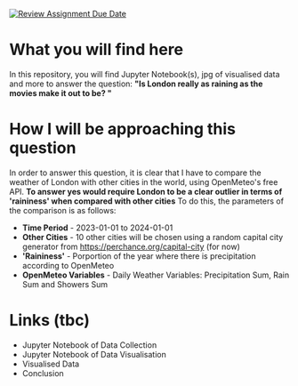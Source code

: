 [![Review Assignment Due Date](https://classroom.github.com/assets/deadline-readme-button-22041afd0340ce965d47ae6ef1cefeee28c7c493a6346c4f15d667ab976d596c.svg)](https://classroom.github.com/a/16Ytx_fz)
# What you will find here
In this repository, you will find Jupyter Notebook(s), jpg of visualised data and more to answer the question: 
**"Is London really as raining as the movies make it out to be?  "**


# How I will be approaching this question
In order to answer this question, it is clear that I have to compare the weather of London with other cities in the world, using OpenMeteo's free API.
**To answer yes would require London to be a clear outlier in terms of 'raininess' when compared with other cities** 
To do this, the parameters of the comparison is as follows:
- **Time Period** - 2023-01-01 to 2024-01-01
- **Other Cities** - 10 other cities will be chosen using a random capital city generator from https://perchance.org/capital-city (for now)
- **'Raininess'** - Porportion of the year where there is precipitation according to OpenMeteo
- **OpenMeteo Variables** - Daily Weather Variables: Precipitation Sum, Rain Sum and Showers Sum


# Links (tbc)
- Jupyter Notebook of Data Collection 
- Jupyter Notebook of Data Visualisation
- Visualised Data
- Conclusion
